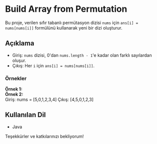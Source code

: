 # Build Array from Permutation

Bu proje, verilen sıfır tabanlı permütasyon dizisi `nums` için `ans[i] = nums[nums[i]]` formülünü kullanarak yeni bir dizi oluşturur.

## Açıklama
- Giriş: `nums` dizisi, 0'dan `nums.length - 1`'e kadar olan farklı sayılardan oluşur.  
- Çıkış: Her `i` için `ans[i] = nums[nums[i]]`.

### Örnekler
**Örnek 1:**  
**Örnek 2:**  
Giriş: nums = [5,0,1,2,3,4]
Çıkış: [4,5,0,1,2,3]

## Kullanılan Dil
- Java

Teşekkürler ve katkılarınızı bekliyorum!
